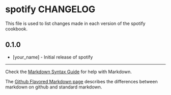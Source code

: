 # spotify CHANGELOG

This file is used to list changes made in each version of the spotify cookbook.

## 0.1.0
- [your_name] - Initial release of spotify

- - -
Check the [Markdown Syntax Guide](http://daringfireball.net/projects/markdown/syntax) for help with Markdown.

The [Github Flavored Markdown page](http://github.github.com/github-flavored-markdown/) describes the differences between markdown on github and standard markdown.
